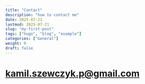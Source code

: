 ```yaml
---
title: "Contact"
description: "how to contact me"
date: 2025-07-21
lastmod: 2025-07-21
slug: "my-first-post"
tags: ["hugo", "blog", "example"]
categories: ["General"]
weight: 0
draft: false
---
```


# kamil.szewczyk.p@gmail.com